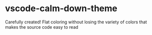 # vscode-calm-down-theme
Carefully created! Flat coloring without losing the variety of colors that makes the source code easy to read
